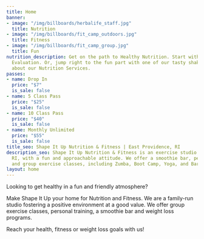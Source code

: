 ```yaml
---
title: Home
banner:
- image: "/img/billboards/herbalife_staff.jpg"
  title: Nutrition
- image: "/img/billboards/fit_camp_outdoors.jpg"
  title: Fitness
- image: "/img/billboards/fit_camp_group.jpg"
  title: Fun
nutrition_description: Get on the path to Healthy Nutrition. Start with a FREE Wellness
  Evaluation. Or, jump right to the fun part with one of our tasty shakes. Learn more
  about our Nutrition Services.
passes:
- name: Drop In
  price: "$7"
  is_sale: false
- name: 5 Class Pass
  price: "$25"
  is_sale: false
- name: 10 Class Pass
  price: "$40"
  is_sale: false
- name: Monthly Unlimited
  price: "$55"
  is_sale: false
title_seo: Shape It Up Nutrition & Fitness | East Providence, RI
description_seo: Shape It Up Nutrition & Fitness is an exercise studio in East Providence,
  RI, with a fun and approachable attitude. We offer a smoothie bar, personal training
  and group exercise classes, including Zumba, Boot Camp, Yoga, and Barre Fusion.
layout: home
---
```


Looking to get healthy in a fun and friendly atmosphere?

Make Shape It Up your home for Nutrition and Fitness. We are a family-run studio fostering a positive environment at a good value. We offer group exercise classes, personal training, a smoothie bar and weight loss programs.

Reach your health, fitness or weight loss goals with us!
